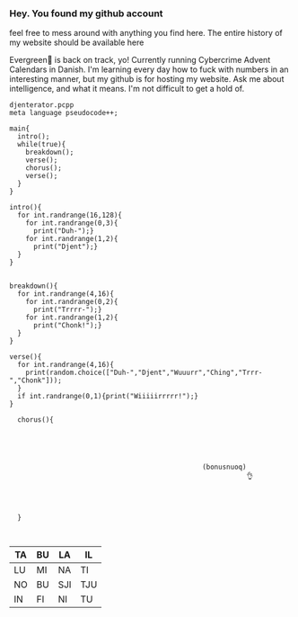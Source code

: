 ### Hey. You found my github account
feel free to mess around with anything you find here.
The entire history of my website should be available here








Evergreen🎄 is back on track, yo! 
Currently running Cybercrime Advent Calendars in Danish.
I'm learning every day how to fuck with numbers in an interesting manner, but my github is for hosting my website.
Ask me about intelligence, and what it means.
I'm not difficult to get a hold of.


```
djenterator.pcpp
meta language pseudocode++;

main{
  intro();
  while(true){
    breakdown();
    verse();
    chorus();
    verse();
  }
}

intro(){
  for int.randrange(16,128){
    for int.randrange(0,3){
      print("Duh-");}
    for int.randrange(1,2){
      print("Djent");}
  }
}


breakdown(){
  for int.randrange(4,16){
    for int.randrange(0,2){
      print("Trrrr-");}
    for int.randrange(1,2){
      print("Chonk!");}
  }
}

verse(){
  for int.randrange(4,16){
    print(random.choice(["Duh-","Djent","Wuuurr","Ching","Trrr-","Chonk"]));
  }
  if int.randrange(0,1){print("Wiiiiirrrrr!");}
}
  
  chorus(){
  




                                                (bonusnuoq)
                                                           👌




  }



```

|TA|BU|LA|IL|
|---|---|---|---|
|LU|MI|NA|TI|
|NO|BU|SJI|TJU|
|IN|FI|NI|TU|





<!--
**messingsang/messingsang** is a ✨ _special_ ✨ repository because its `README.md` (this file) appears on your GitHub profile.

Here are some ideas to get you started:

- 🔭 I’m currently working on ...
- 🌱 I’m currently learning ...
- 👯 I’m looking to collaborate on ...
- 🤔 I’m looking for help with ...
- 💬 Ask me about ...
- 📫 How to reach me: ...
- 😄 Pronouns: ...
- ⚡ Fun fact: ...
-->
